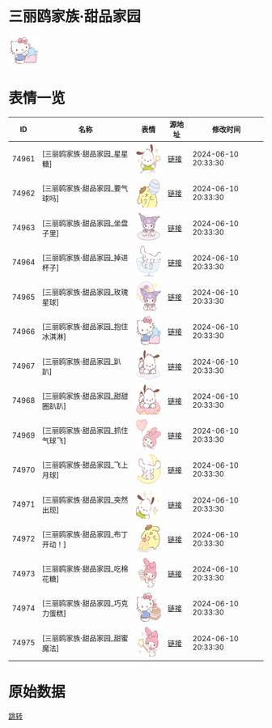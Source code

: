 # 三丽鸥家族·甜品家园

<img src="./cover.png" height="60" alt="cover" />

# 表情一览

|ID|名称|表情|源地址|修改时间|
|----|----|----|----|----|
|74961|[三丽鸥家族·甜品家园_星星糖]|<img src="./pic/074961_%5B三丽鸥家族·甜品家园_星星糖%5D.png" height="60" alt="星星糖"/>|[链接](https://i0.hdslb.com/bfs/garb/36dfcad45057dc4cf32f436bb4026372ed2893cf.png)|2024-06-10 20:33:30|
|74962|[三丽鸥家族·甜品家园_要气球吗]|<img src="./pic/074962_%5B三丽鸥家族·甜品家园_要气球吗%5D.png" height="60" alt="要气球吗"/>|[链接](https://i0.hdslb.com/bfs/garb/9a031019aaaae2d24621ff2ac4002861cae2fa2e.png)|2024-06-10 20:33:30|
|74963|[三丽鸥家族·甜品家园_坐盘子里]|<img src="./pic/074963_%5B三丽鸥家族·甜品家园_坐盘子里%5D.png" height="60" alt="坐盘子里"/>|[链接](https://i0.hdslb.com/bfs/garb/df46ccef1e9d6f27f6ca8e967548269fb8cb65d8.png)|2024-06-10 20:33:30|
|74964|[三丽鸥家族·甜品家园_掉进杯子]|<img src="./pic/074964_%5B三丽鸥家族·甜品家园_掉进杯子%5D.png" height="60" alt="掉进杯子"/>|[链接](https://i0.hdslb.com/bfs/garb/17c93fd3be8ea6955c816cf2e8716a639e93a142.png)|2024-06-10 20:33:30|
|74965|[三丽鸥家族·甜品家园_玫瑰星球]|<img src="./pic/074965_%5B三丽鸥家族·甜品家园_玫瑰星球%5D.png" height="60" alt="玫瑰星球"/>|[链接](https://i0.hdslb.com/bfs/garb/4ae649e4eb6051bc34b9f64edb5a6091988b28ec.png)|2024-06-10 20:33:30|
|74966|[三丽鸥家族·甜品家园_抱住冰淇淋]|<img src="./pic/074966_%5B三丽鸥家族·甜品家园_抱住冰淇淋%5D.png" height="60" alt="抱住冰淇淋"/>|[链接](https://i0.hdslb.com/bfs/garb/ef25de1f34e730d5ff8d2fbde37b4c9373a7f32e.png)|2024-06-10 20:33:30|
|74967|[三丽鸥家族·甜品家园_趴趴]|<img src="./pic/074967_%5B三丽鸥家族·甜品家园_趴趴%5D.png" height="60" alt="趴趴"/>|[链接](https://i0.hdslb.com/bfs/garb/38f1d4725b00788205953f91a2db253123f37790.png)|2024-06-10 20:33:30|
|74968|[三丽鸥家族·甜品家园_甜甜圈趴趴]|<img src="./pic/074968_%5B三丽鸥家族·甜品家园_甜甜圈趴趴%5D.png" height="60" alt="甜甜圈趴趴"/>|[链接](https://i0.hdslb.com/bfs/garb/b7a733ba4a18f6ce30848bb9334d267c63b5b91f.png)|2024-06-10 20:33:30|
|74969|[三丽鸥家族·甜品家园_抓住气球飞]|<img src="./pic/074969_%5B三丽鸥家族·甜品家园_抓住气球飞%5D.png" height="60" alt="抓住气球飞"/>|[链接](https://i0.hdslb.com/bfs/garb/f6ffdcb627cea23986aada377d98eb59795d1db3.png)|2024-06-10 20:33:30|
|74970|[三丽鸥家族·甜品家园_飞上月球]|<img src="./pic/074970_%5B三丽鸥家族·甜品家园_飞上月球%5D.png" height="60" alt="飞上月球"/>|[链接](https://i0.hdslb.com/bfs/garb/fdd20a3d39615978fb3aaac00e758d10895b5393.png)|2024-06-10 20:33:30|
|74971|[三丽鸥家族·甜品家园_突然出现]|<img src="./pic/074971_%5B三丽鸥家族·甜品家园_突然出现%5D.png" height="60" alt="突然出现"/>|[链接](https://i0.hdslb.com/bfs/garb/4885401d740837bc853758eea6a042b25bd2de6e.png)|2024-06-10 20:33:30|
|74972|[三丽鸥家族·甜品家园_布丁开动！]|<img src="./pic/074972_%5B三丽鸥家族·甜品家园_布丁开动！%5D.png" height="60" alt="布丁开动！"/>|[链接](https://i0.hdslb.com/bfs/garb/93dbee1cc5d72cc0899e8b910787bb95739d4b0c.png)|2024-06-10 20:33:30|
|74973|[三丽鸥家族·甜品家园_吃棉花糖]|<img src="./pic/074973_%5B三丽鸥家族·甜品家园_吃棉花糖%5D.png" height="60" alt="吃棉花糖"/>|[链接](https://i0.hdslb.com/bfs/garb/d6409b79e1876a662285cb8392e939756787ad3b.png)|2024-06-10 20:33:30|
|74974|[三丽鸥家族·甜品家园_巧克力蛋糕]|<img src="./pic/074974_%5B三丽鸥家族·甜品家园_巧克力蛋糕%5D.png" height="60" alt="巧克力蛋糕"/>|[链接](https://i0.hdslb.com/bfs/garb/db02265d8a88033bdd6d9592d4372ab1ec4db1e9.png)|2024-06-10 20:33:30|
|74975|[三丽鸥家族·甜品家园_甜蜜魔法]|<img src="./pic/074975_%5B三丽鸥家族·甜品家园_甜蜜魔法%5D.png" height="60" alt="甜蜜魔法"/>|[链接](https://i0.hdslb.com/bfs/garb/8e240a02bc2c7cb13b09466e3ee26bf652118d65.png)|2024-06-10 20:33:30|

# 原始数据

[跳转](./raw.json)

